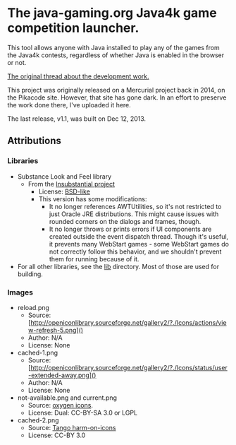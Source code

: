 # The java-gaming.org Java4k game competition launcher.


This tool allows anyone with Java installed to play any of the games from the
Java4k contests, regardless of whether Java is enabled in the browser or not.

[The original thread about the development work.](http://www.java-gaming.org/topics/java4k-launcher-v1-1/31391/view.html)


This project was originally released on a Mercurial project back in 2014, on the Pikacode site.  However, that site has gone dark.  In an effort to preserve the work done there, I've uploaded it here.

The last release, v1.1, was built on Dec 12, 2013.



## Attributions


### Libraries

* Substance Look and Feel library
  * From the [Insubstantial project](https://github.com/Insubstantial)
    * License: [BSD-like](https://github.com/Insubstantial/insubstantial/blob/master/substance/www/license.html)
    * This version has some modifications:
      * It no longer references AWTUtilities, so it's not restricted to just Oracle JRE distributions.  This might cause issues with rounded corners on the dialogs and frames, though.
      * It no longer throws or prints errors if UI components are created outside the event dispatch thread.  Though it's useful, it prevents many WebStart games - some WebStart games do not correctly follow this behavior, and we shouldn't prevent them for running because of it.
* For all other libraries, see the [lib](lib) directory.  Most of those are used for building.

### Images

* reload.png
    * Source: [http://openiconlibrary.sourceforge.net/gallery2/?./Icons/actions/view-refresh-5.png]()
    * Author: N/A
    * License: None
* cached-1.png
    * Source: [http://openiconlibrary.sourceforge.net/gallery2/?./Icons/status/user-extended-away.png]()
    * Author: N/A
    * License: None
* not-available.png and current.png
    * Source: [oxygen icons](http://www.oxygen-icons.org/).
    * License: Dual: CC-BY-SA 3.0 or LGPL
* cached-2.png
    * Source: [Tango harm-on-icons](http://gnome-look.org/content/show.php/Tango+mine?content=76316)
    * License: CC-BY 3.0

